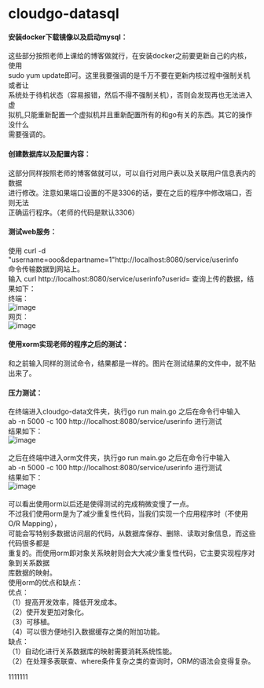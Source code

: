 # cloudgo-datasql


#### 安装docker下载镜像以及启动mysql：<br>
这些部分按照老师上课给的博客做就行，在安装docker之前要更新自己的内核，使用<br>
sudo yum update即可。这里我要强调的是千万不要在更新内核过程中强制关机或者让<br>
系统处于待机状态（容易报错，然后不得不强制关机），否则会发现再也无法进入虚<br>
拟机,只能重新配置一个虚拟机并且重新配置所有的和go有关的东西。其它的操作没什么<br>
需要强调的。<br>

#### 创建数据库以及配置内容：<br>
这部分同样按照老师的博客做就可以，可以自行对用户表以及关联用户信息表内的数据<br>
进行修改。注意如果端口设置的不是3306的话，要在之后的程序中修改端口，否则无法<br>
正确运行程序。（老师的代码是默认3306）<br>

#### 测试web服务：<br>
使用 curl -d "username=ooo&departname=1"http://localhost:8080/service/userinfo <br>
命令传输数据到网站上。<br>
输入 curl http://localhost:8080/service/userinfo?userid= 查询上传的数据，结果如下：<br>
终端：<br>
![image](https://github.com/Tendernesszh/cloudgo-datasql/blob/master/running-result/cloudgo-data%E7%BB%88%E7%AB%AF.png)<br>
网页：<br>
![image](https://github.com/Tendernesszh/cloudgo-datasql/blob/master/running-result/cloudgo-data%E7%BD%91%E9%A1%B5.png)<br>

#### 使用xorm实现老师的程序之后的测试：<br>
和之前输入同样的测试命令，结果都是一样的。图片在测试结果的文件中，就不贴出来了。<br>

#### 压力测试：
在终端进入cloudgo-data文件夹，执行go run main.go 之后在命令行中输入<br>
ab -n 5000 -c 100 http://localhost:8080/service/userinfo 进行测试<br>
结果如下：<br>
![image](https://github.com/Tendernesszh/cloudgo-datasql/blob/master/running-result/cloudgo-data%E5%8E%8B%E5%8A%9B%E6%B5%8B%E8%AF%95.png)<br>
<br>
之后在终端中进入orm文件夹，执行go run main.go 之后在命令行中输入<br>
ab -n 5000 -c 100 http://localhost:8080/service/userinfo 进行测试<br>
结果如下：<br>
![image](https://github.com/Tendernesszh/cloudgo-datasql/blob/master/running-result/orm%E5%8E%8B%E5%8A%9B%E6%B5%8B%E8%AF%95.png)<br>
<br>
可以看出使用orm以后还是使得测试的完成稍微变慢了一点。<br>
不过我们使用orm是为了减少重复性代码，当我们实现一个应用程序时（不使用O/R Mapping），<br>
可能会写特别多数据访问层的代码，从数据库保存、删除、读取对象信息，而这些代码很多都是<br>
重复的。而使用orm即对象关系映射则会大大减少重复性代码，它主要实现程序对象到关系数据<br>
库数据的映射。<br>
使用orm的优点和缺点：<br>
优点：<br>
（1）提高开发效率，降低开发成本。<br>
（2）使开发更加对象化。<br>
（3）可移植。<br>
（4）可以很方便地引入数据缓存之类的附加功能。<br>
缺点：<br>
（1）自动化进行关系数据库的映射需要消耗系统性能。<br>
（2）在处理多表联查、where条件复杂之类的查询时，ORM的语法会变得复杂。<br>









1111111


